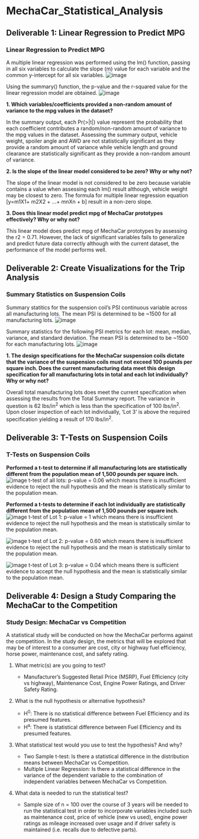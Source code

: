 # MechaCar_Statistical_Analysis
## Deliverable 1: Linear Regression to Predict MPG
### Linear Regression to Predict MPG
A multiple linear regression was performed using the lm() function, passing in all six variables to calculate the slope (m) value for each variable and the common y-intercept for all six variables.
![image](https://user-images.githubusercontent.com/106962921/191742801-f23e745a-556f-4608-bffc-64f36d059c17.png)

Using the summary() function, the p-value and the r-squared value for the linear regression model are obtained.
![image](https://user-images.githubusercontent.com/106962921/191743829-54c7be7f-1e3c-43bc-90d3-ad360afc1d78.png)

**1. Which variables/coefficients provided a non-random amount of variance to the mpg values in the dataset?** 

In the summary output, each Pr(>|t|) value represent the probability that each coefficient contributes a random/non-random amount of variance to the mpg values in the dataset. Assessing the summary output, vehicle weight, spoiler angle and AWD are not statistically significant as they provide a random amount of variance while vehicle length and ground clearance are statistically significant as they provide a non-random amount of variance.

**2. Is the slope of the linear model considered to be zero? Why or why not?**

The slope of the linear model is not considered to be zero because variable contains a value when assessing each lm() result although, vehicle weight may be closest to zero. The formula for multiple linear regression equation [y=m1X1+ m2X2 + ...+ mnXn + b] result in a non-zero slope.

**3. Does this linear model predict mpg of MechaCar prototypes effectively? Why or why not?**

This linear model does predict mpg of MechaCar prototypes by assessing the r2 = 0.71. However, the lack of significant variables fails to generalize and predict future data correctly although with the current dataset, the performance of the model performs well.

## Deliverable 2: Create Visualizations for the Trip Analysis
### Summary Statistics on Suspension Coils
Summary statitics for the suspension coil’s PSI continuous variable across all manufacturing lots. The mean PSI is determined to be ~1500 for all manufacturing lots.
![image](https://user-images.githubusercontent.com/106962921/191745305-c9b0ee8f-b458-4eb0-beff-01d239162a07.png)

Summary statistics for the following PSI metrics for each lot: mean, median, variance, and standard deviation. The mean PSI is determined to be ~1500 for each manufacturing lots.
![image](https://user-images.githubusercontent.com/106962921/191745610-dcbb309a-2f23-4f01-92d9-2db168376400.png)

**1. The design specifications for the MechaCar suspension coils dictate that the variance of the suspension coils must not exceed 100 pounds per square inch. Does the current manufacturing data meet this design specification for all manufacturing lots in total and each lot individually? Why or why not?**

Overall total manufacturing lots does meet the current specification when assessing the results from the Total Summary report. The variance in question is 62 lbs/in<sup>2</sup> which is less than the specification of 100 lbs/in<sup>2</sup>. Upon closer inspection of each lot individually, ‘Lot 3’ is above the required specification yielding a result of 170 lbs/in<sup>2</sup>.

## Deliverable 3: T-Tests on Suspension Coils
### T-Tests on Suspension Coils
**Performed a t-test to determine if all manufacturing lots are statistically different from the population mean of 1,500 pounds per square inch.** 
![image](https://user-images.githubusercontent.com/106962921/191761692-73b827d0-2525-45bf-ab6e-579445b7a6bb.png)
t-test of all lots: p-value = 0.06 which means there is insufficient evidence to reject the null hypothesis and the mean is statistically similar to the population mean.


**Performed a t-tests to determine if each lot individually are statistically different from the population mean of 1,500 pounds per square inch.**
![image](https://user-images.githubusercontent.com/106962921/191759811-a04bfd27-66b0-4c1d-845f-3552c772b748.png)
t-test of Lot 1: p-value = 1 which means there is insufficient evidence to reject the null hypothesis and the mean is statistically similar to the population mean.


![image](https://user-images.githubusercontent.com/106962921/191759961-df64b687-1b00-480c-9cbc-001cc7eda7dc.png)
t-test of Lot 2: p-value = 0.60 which means there is insufficient evidence to reject the null hypothesis and the mean is statistically similar to the population mean.


![image](https://user-images.githubusercontent.com/106962921/191760098-de7b9e09-020b-4e45-9663-58eacce77864.png)
t-test of Lot 3: p-value = 0.04 which means there is sufficient evidence to accept the null hypothesis and the mean is statistically similar to the population mean.


## Deliverable 4: Design a Study Comparing the MechaCar to the Competition
### Study Design: MechaCar vs Competition

A statistical study will be conducted on how the MechaCar performs against the competition. In the study design, the metrics that will be explored that may be of interest to a consumer are cost, city or highway fuel efficiency, horse power, maintenance cost, and safety rating.

1. What metric(s) are you going to test?
   - Manufacturer’s Suggested Retail Price (MSRP), Fuel Efficiency (city vs highway), Maintenance Cost, Engine Power Ratings, and Driver Safety Rating.
  
2. What is the null hypothesis or alternative hypothesis?
   - H<sup>0</sup>: There is no statistical difference between Fuel Efficiency and its presumed features.
   - H<sup>a</sup>: There is statistical difference between Fuel Efficiency and its presumed features.

3. What statistical test would you use to test the hypothesis? And why?
   - Two Sample t-test: Is there a statistical difference in the distribution means between MechaCar vs Competition.
   - Multiple Linear Regression: Is there a statistical difference in the variance of the dependent variable to the combination of independent variables between MechaCar   vs Competition.

4. What data is needed to run the statistical test?
   - Sample size of n = 100 over the course of 3 years will be needed to run the statistical test in order to incorporate variables included such as maintenance cost, price of vehicle (new vs used), engine power ratings as mileage increased over usage and if driver safety is maintained (i.e. recalls due to defective parts).

